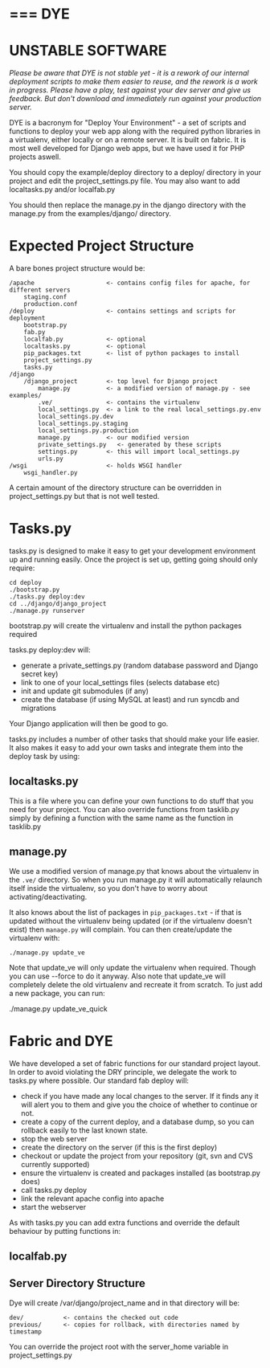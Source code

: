 ===
DYE
===

UNSTABLE SOFTWARE
=================

*Please be aware that DYE is not stable yet - it is a rework of our internal
deployment scripts to make them easier to reuse, and the rework is a work in
progress.  Please have a play, test against your dev server and give us
feedback.  But don't download and immediately run against your production
server.*

DYE is a bacronym for "Deploy Your Environment" - a set of scripts and
functions to deploy your web app along with the required python libraries in a
virtualenv, either locally or on a remote server. It is built on fabric. It is
most well developed for Django web apps, but we have used it for PHP projects
aswell.

You should copy the example/deploy directory to a deploy/ directory in your
project and edit the project_settings.py file. You may also want to add
localtasks.py and/or localfab.py

You should then replace the manage.py in the django directory with the manage.py
from the examples/django/ directory.

Expected Project Structure
==========================

A bare bones project structure would be:

    /apache                    <- contains config files for apache, for different servers
        staging.conf
        production.conf
    /deploy                    <- contains settings and scripts for deployment
        bootstrap.py
        fab.py
        localfab.py            <- optional
        localtasks.py          <- optional
        pip_packages.txt       <- list of python packages to install
        project_settings.py
        tasks.py
    /django
        /django_project        <- top level for Django project
            manage.py          <- a modified version of manage.py - see examples/
            .ve/               <- contains the virtualenv
            local_settings.py  <- a link to the real local_settings.py.env
            local_settings.py.dev
            local_settings.py.staging
            local_settings.py.production
            manage.py          <- our modified version
            private_settings.py   <- generated by these scripts
            settings.py        <- this will import local_settings.py
            urls.py
    /wsgi                      <- holds WSGI handler
        wsgi_handler.py

A certain amount of the directory structure can be overridden in
project_settings.py but that is not well tested.

Tasks.py
========

tasks.py is designed to make it easy to get your development environment up and
running easily. Once the project is set up, getting going should only require:

    cd deploy
    ./bootstrap.py
    ./tasks.py deploy:dev
    cd ../django/django_project
    ./manage.py runserver

bootstrap.py will create the virtualenv and install the python packages required

tasks.py deploy:dev will:

* generate a private_settings.py (random database password and Django secret key)
* link to one of your local_settings files (selects database etc)
* init and update git submodules (if any)
* create the database (if using MySQL at least) and run syncdb and migrations

Your Django application will then be good to go.

tasks.py includes a number of other tasks that should make your life easier. It
also makes it easy to add your own tasks and integrate them into the deploy task
by using:

localtasks.py
-------------

This is a file where you can define your own functions to do stuff that you
need for your project. You can also override functions from tasklib.py simply
by defining a function with the same name as the function in tasklib.py

manage.py
---------

We use a modified version of manage.py that knows about the virtualenv in the
`.ve/` directory. So when you run manage.py it will automatically relaunch itself
inside the virtualenv, so you don't have to worry about activating/deactivating.

It also knows about the list of packages in `pip_packages.txt` - if that is
updated without the virtualenv being updated (or if the virtualenv doesn't
exist) then `manage.py` will complain. You can then create/update the virtualenv
with:

    ./manage.py update_ve

Note that update_ve will only update the virtualenv when required. Though you
can use --force to do it anyway. Also note that update_ve will completely delete
the old virtualenv and recreate it from scratch. To just add a new package, you
can run:

   ./manage.py update_ve_quick

Fabric and DYE
==============

We have developed a set of fabric functions for our standard project layout.
In order to avoid violating the DRY principle, we delegate the work to tasks.py
where possible. Our standard fab deploy will:

* check if you have made any local changes to the server. If it finds any it
  will alert you to them and give you the choice of whether to continue or not.
* create a copy of the current deploy, and a database dump, so you can rollback
  easily to the last known state.
* stop the web server
* create the directory on the server (if this is the first deploy)
* checkout or update the project from your repository (git, svn and CVS
  currently supported)
* ensure the virtualenv is created and packages installed (as bootstrap.py does)
* call tasks.py deploy
* link the relevant apache config into apache
* start the webserver

As with tasks.py you can add extra functions and override the default behaviour
by putting functions in:

localfab.py
-----------

Server Directory Structure
--------------------------

Dye will create /var/django/project_name and in that directory will be:

    dev/           <- contains the checked out code
    previous/      <- copies for rollback, with directories named by timestamp

You can override the project root with the server_home variable in
project_settings.py
